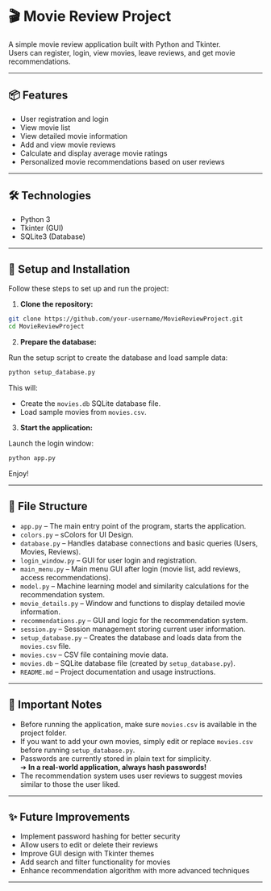 
# 🎬 Movie Review Project

A simple movie review application built with Python and Tkinter.  
Users can register, login, view movies, leave reviews, and get movie recommendations.

---

## 📦 Features

- User registration and login
- View movie list
- View detailed movie information
- Add and view movie reviews
- Calculate and display average movie ratings
- Personalized movie recommendations based on user reviews

---

## 🛠️ Technologies

- Python 3
- Tkinter (GUI)
- SQLite3 (Database)

---

## 🚀 Setup and Installation

Follow these steps to set up and run the project:

1. **Clone the repository:**

```bash
git clone https://github.com/your-username/MovieReviewProject.git
cd MovieReviewProject
```

2. **Prepare the database:**

Run the setup script to create the database and load sample data:

```bash
python setup_database.py
```

This will:

- Create the `movies.db` SQLite database file.
- Load sample movies from `movies.csv`.

3. **Start the application:**

Launch the login window:

```bash
python app.py
```

Enjoy!

---

## 📂 File Structure

- `app.py` – The main entry point of the program, starts the application.
- `colors.py` – sColors for UI Design.
- `database.py` – Handles database connections and basic queries (Users, Movies, Reviews).
- `login_window.py` – GUI for user login and registration.
- `main_menu.py` – Main menu GUI after login (movie list, add reviews, access recommendations).
- `model.py` – Machine learning model and similarity calculations for the recommendation system.
- `movie_details.py` – Window and functions to display detailed movie information.
- `recommendations.py` – GUI and logic for the recommendation system.
- `session.py` – Session management storing current user information.
- `setup_database.py` – Creates the database and loads data from the `movies.csv` file.
- `movies.csv` – CSV file containing movie data.
- `movies.db` – SQLite database file (created by `setup_database.py`).
- `README.md` – Project documentation and usage instructions.

---

## 📌 Important Notes

- Before running the application, make sure `movies.csv` is available in the project folder.
- If you want to add your own movies, simply edit or replace `movies.csv` before running `setup_database.py`.
- Passwords are currently stored in plain text for simplicity.  
  ➔ **In a real-world application, always hash passwords!**
- The recommendation system uses user reviews to suggest movies similar to those the user liked.

---

## ✨ Future Improvements

- Implement password hashing for better security
- Allow users to edit or delete their reviews
- Improve GUI design with Tkinter themes
- Add search and filter functionality for movies
- Enhance recommendation algorithm with more advanced techniques

---

